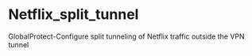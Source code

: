 # Netflix_split_tunnel
GlobalProtect-Configure split tunneling of Netflix traffic outside the VPN tunnel 
